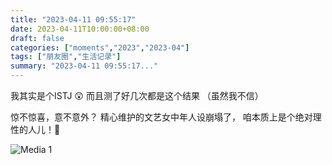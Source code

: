```yaml
---
title: "2023-04-11 09:55:17"
date: 2023-04-11T10:00:00+08:00
draft: false
categories: ["moments","2023","2023-04"]
tags: ["朋友圈","生活记录"]
summary: "2023-04-11 09:55:17..."
---
```


我其实是个ISTJ 😲
而且测了好几次都是这个结果 （虽然我不信）

​惊不惊喜，意不意外？
精心维护的文艺女中年人设崩塌了，
咱本质上是个绝对理性的人儿！🧐

![Media 1](/Moments/photos/2023-04-11/202304110955170.jpg)

